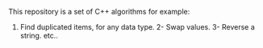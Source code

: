 This repository is a set of C++ algorithms for example:

1. Find duplicated items, for any data type.
2- Swap values.
3- Reverse a string.
etc..
